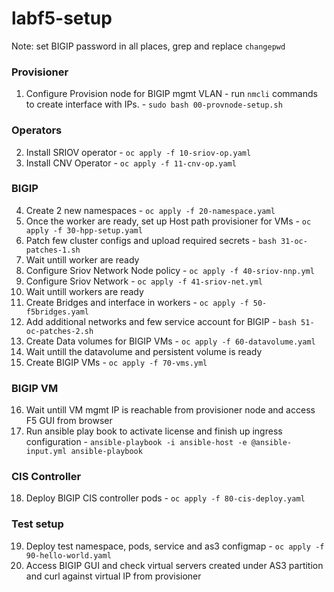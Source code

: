 # labf5-setup
Note: set BIGIP password in all places, grep and replace `changepwd`
### Provisioner
1. Configure Provision node for BIGIP mgmt VLAN - run `nmcli` commands to create interface with IPs. - `sudo bash 00-provnode-setup.sh` 
### Operators
2. Install SRIOV operator - `oc apply -f 10-sriov-op.yaml`
3. Install CNV Operator - `oc apply -f 11-cnv-op.yaml`
### BIGIP
4. Create 2 new namespaces - `oc apply -f 20-namespace.yaml`
5. Once the worker are ready, set up Host path provisioner for VMs - `oc apply -f 30-hpp-setup.yaml`
6. Patch few cluster configs and upload required secrets - `bash 31-oc-patches-1.sh`
7. Wait untill worker are ready
8. Configure Sriov Network Node policy - `oc apply -f 40-sriov-nnp.yml`
9. Configure Sriov Network - `oc apply -f 41-sriov-net.yml`
10. Wait untill workers are ready
11. Create Bridges and interface in workers - `oc apply -f 50-f5bridges.yaml`
12. Add additional networks and few service account for BIGIP - `bash 51-oc-patches-2.sh`
13. Create Data volumes for BIGIP VMs - `oc apply -f 60-datavolume.yaml`
14. Wait untill the datavolume and persistent volume is ready
15. Create BIGIP VMs - `oc apply -f 70-vms.yml`
### BIGIP VM
16. Wait untill VM mgmt IP is reachable from provisioner node and access F5 GUI from browser
17. Run ansible play book to activate license and finish up ingress configuration - `ansible-playbook -i ansible-host -e @ansible-input.yml ansible-playbook` 
### CIS Controller
18. Deploy BIGIP CIS controller pods - `oc apply -f 80-cis-deploy.yaml`
### Test setup
19. Deploy test namespace, pods, service and as3 configmap - `oc apply -f 90-hello-world.yaml` 
20. Access BIGIP GUI and check virtual servers created under AS3 partition and curl against virtual IP from provisioner
